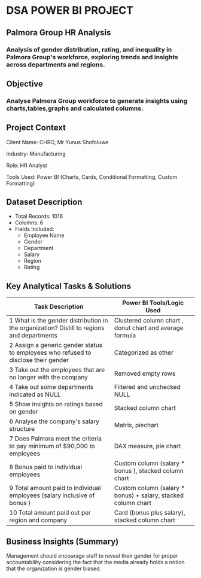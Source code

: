 # DSA POWER BI PROJECT
## Palmora Group HR Analysis
### Analysis of gender distribution, rating, and inequality in Palmora Group's workforce, exploring trends and insights across departments and regions.

## Objective

### Analyse Palmora Group workforce to generate insights using charts,tables,graphs and calculated columns.

## Project Context
Client Name: CHRO, Mr Yunus Shofoluwe

Industry: Manufacturing

Role: HR Analyst

Tools Used: Power BI (Charts, Cards, Conditional Formatting, Custom Formatting)

## Dataset Description
* Total Records: 1016
* Columns: 6
* Fields Included:
   * Employee Name
   * Gender
   * Department
   * Salary
   * Region
   * Rating

## Key Analytical Tasks & Solutions
| Task Description | Power BI Tools/Logic Used |
| ---------------- | ------------------------- |
| 1  What is the gender distribution in the organization? Distill to regions and departments | Clustered column chart , donut chart and average formula |
| 2  Assign a generic gender status to employees who refused to disclose their gender | Categorized as other |
| 3  Take out the employees that are no longer with the company | Removed empty rows
| 4  Take out some departments indicated as NULL | Filtered and unchecked NULL |
| 5  Show insights on ratings based on gender | Stacked column chart |
| 6  Analyse the company's salary structure | Matrix, piechart |
| 7  Does Palmora meet the criteria to pay minimum of $90,000 to employees | DAX measure, pie chart |
| 8  Bonus paid to individual employees | Custom column (salary * bonus ), stacked column chart |
| 9  Total amount paid to individual employees (salary inclusive of bonus ) | Custom column (salary * bonus) + salary, stacked column chart |
| 10 Total amount paid out per region and company | Card (bonus plus salary), stacked column chart |

## Business Insights (Summary)
Management should encourage staff to reveal their gender for proper accountability considering the fact that the media already holds a notion that the organization is gender biased.



